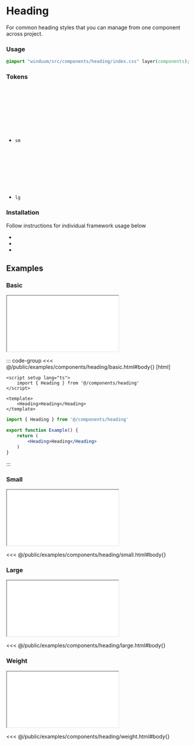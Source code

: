 # Heading
For common heading styles that you can manage from one component across project.

<ViewSourceGh href="https://github.com/winduum/winduum/blob/main/src/components/heading" />

### Usage

```css
@import "winduum/src/components/heading/index.css" layer(components);
```

### Tokens

* `sm` <a href="https://github.com/winduum/winduum/blob/main/src/components/heading/sm.css" target="_blank" rel="noreferrer" class="winduum-gh-link"><svg><use href="#icon-gh" /></svg></a>
* `lg` <a href="https://github.com/winduum/winduum/blob/main/src/components/heading/lg.css" target="_blank" rel="noreferrer" class="winduum-gh-link"><svg><use href="#icon-gh" /></svg></a>

### Installation
Follow instructions for individual framework usage below

* <LinkGh name="winduum" url="https://github.com/winduum/winduum/blob/main/src/components/heading" />
* <LinkGh name="winduum-vue" url="https://github.com/winduum/winduum-vue/blob/main/src/components/heading" />
* <LinkGh name="winduum-react" url="https://github.com/winduum/winduum-react/blob/main/src/components/heading" />

## Examples

### Basic

<iframe onload="this.style.visibility = 'visible';" src="/examples/components/heading/basic.html"></iframe>

::: code-group
<<< @/public/examples/components/heading/basic.html#body{} [html]
```vue
<script setup lang="ts">
    import { Heading } from '@/components/heading'
</script>

<template>
    <Heading>Heading</Heading>
</template>
```
```jsx
import { Heading } from '@/components/heading'

export function Example() {
    return (
        <Heading>Heading</Heading>
    )
}
```
:::

### Small

<iframe onload="this.style.visibility = 'visible';" src="/examples/components/heading/small.html"></iframe>

<<< @/public/examples/components/heading/small.html#body{}

### Large

<iframe onload="this.style.visibility = 'visible';" src="/examples/components/heading/large.html"></iframe>

<<< @/public/examples/components/heading/large.html#body{}

### Weight

<iframe onload="this.style.visibility = 'visible';" src="/examples/components/heading/weight.html"></iframe>

<<< @/public/examples/components/heading/weight.html#body{}
